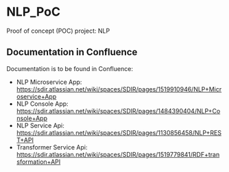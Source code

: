 # NLP_PoC
Proof of concept (POC) project: NLP

## Documentation in Confluence
Documentation is to be found in Confluence:
* NLP Microservice App: https://sdir.atlassian.net/wiki/spaces/SDIR/pages/1519910946/NLP+Microservice+App
* NLP Console App: https://sdir.atlassian.net/wiki/spaces/SDIR/pages/1484390404/NLP+Console+App
* NLP Service Api: https://sdir.atlassian.net/wiki/spaces/SDIR/pages/1130856458/NLP+REST+API
* Transformer Service Api: https://sdir.atlassian.net/wiki/spaces/SDIR/pages/1519779841/RDF+transformation+API